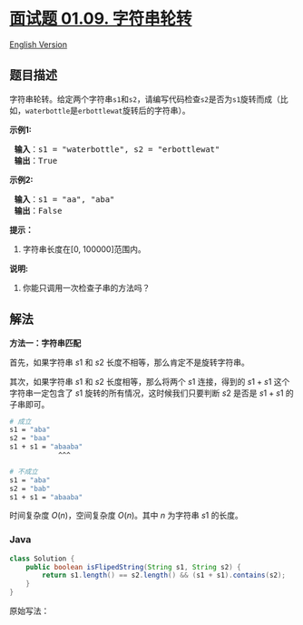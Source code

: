 # [面试题 01.09. 字符串轮转](https://leetcode.cn/problems/string-rotation-lcci)

[English Version](/lcci/01.09.String%20Rotation/README_EN.md)

## 题目描述


<p>字符串轮转。给定两个字符串<code>s1</code>和<code>s2</code>，请编写代码检查<code>s2</code>是否为<code>s1</code>旋转而成（比如，<code>waterbottle</code>是<code>erbottlewat</code>旋转后的字符串）。</p>

<p><strong>示例1:</strong></p>

<pre><strong> 输入</strong>：s1 = &quot;waterbottle&quot;, s2 = &quot;erbottlewat&quot;
<strong> 输出</strong>：True
</pre>

<p><strong>示例2:</strong></p>

<pre><strong> 输入</strong>：s1 = &quot;aa&quot;, &quot;aba&quot;
<strong> 输出</strong>：False
</pre>

<ol>
</ol>

<p><strong>提示：</strong></p>

<ol>
	<li>字符串长度在[0, 100000]范围内。</li>
</ol>

<p><strong>说明:</strong></p>

<ol>
	<li>你能只调用一次检查子串的方法吗？</li>
</ol>

## 解法

**方法一：字符串匹配**

首先，如果字符串 $s1$ 和 $s2$ 长度不相等，那么肯定不是旋转字符串。

其次，如果字符串 $s1$ 和 $s2$ 长度相等，那么将两个 $s1$ 连接，得到的 $s1 + s1$ 这个字符串一定包含了 $s1$ 旋转的所有情况，这时候我们只要判断 $s2$ 是否是 $s1 + s1$ 的子串即可。

```bash
# 成立
s1 = "aba"
s2 = "baa"
s1 + s1 = "abaaba"
            ^^^

# 不成立
s1 = "aba"
s2 = "bab"
s1 + s1 = "abaaba"
```

时间复杂度 $O(n)$，空间复杂度 $O(n)$。其中 $n$ 为字符串 $s1$ 的长度。

### **Java**

```java
class Solution {
    public boolean isFlipedString(String s1, String s2) {
        return s1.length() == s2.length() && (s1 + s1).contains(s2);
    }
}
```

原始写法：
